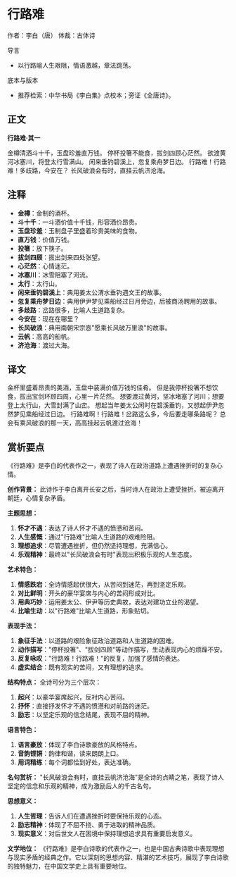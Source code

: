# 行路难

作者：李白（唐）
体裁：古体诗

导言
- 以行路喻人生艰阻，情语激越，章法跳荡。

底本与版本
- 推荐检索：中华书局《李白集》点校本；旁证《全唐诗》。

## 正文

**行路难·其一**

金樽清酒斗十千，玉盘珍羞直万钱。
停杯投箸不能食，拔剑四顾心茫然。
欲渡黄河冰塞川，将登太行雪满山。
闲来垂钓碧溪上，忽复乘舟梦日边。
行路难！行路难！多歧路，今安在？
长风破浪会有时，直挂云帆济沧海。

## 注释

- **金樽**：金制的酒杯。
- **斗十千**：一斗酒价值十千钱，形容酒价昂贵。
- **玉盘珍羞**：玉制盘子里盛着珍贵美味的食物。
- **直万钱**：价值万钱。
- **投箸**：放下筷子。
- **拔剑四顾**：拔出剑来四处张望。
- **心茫然**：心情迷茫。
- **冰塞川**：冰雪阻塞了河流。
- **太行**：太行山。
- **闲来垂钓碧溪上**：典用姜太公渭水垂钓遇文王的故事。
- **忽复乘舟梦日边**：典用伊尹梦见乘船经过日月旁边，后被商汤聘用的故事。
- **多歧路**：岔路很多，比喻人生道路复杂。
- **今安在**：现在在哪里？
- **长风破浪**：典用南朝宋宗悫"愿乘长风破万里浪"的故事。
- **云帆**：高高的船帆。
- **济沧海**：渡过大海。

## 译文

金杯里盛着昂贵的美酒，玉盘中装满价值万钱的佳肴。
但是我停杯投箸不想饮食，拔出宝剑环顾四周，心里一片茫然。
想要渡过黄河，坚冰堵塞了河川；想要登上太行山，大雪封满了山峦。
想起当年姜太公闲时在碧溪垂钓，又想起伊尹忽然梦见乘船经过日边。
行路难啊！行路难！岔路这么多，今后要走哪条路呢？
总会有乘风破浪的那一天，高高挂起云帆渡过沧海！

## 赏析要点

《行路难》是李白的代表作之一，表现了诗人在政治道路上遭遇挫折时的复杂心情。

**创作背景：**
此诗作于李白离开长安之后，当时诗人在政治上遭受挫折，被迫离开朝廷，心情复杂矛盾。

**主题思想：**
1. **怀才不遇**：表达了诗人怀才不遇的愤懑和苦闷。
2. **人生感慨**：通过"行路难"比喻人生道路的艰难险阻。
3. **理想追求**：尽管遭遇挫折，但仍然坚持理想，充满信心。
4. **乐观精神**：最终以"长风破浪会有时"表现出积极乐观的人生态度。

**艺术特色：**
1. **情感跌宕**：全诗情感起伏很大，从苦闷到迷茫，再到坚定乐观。
2. **对比鲜明**：开头的豪华宴席与内心的苦闷形成对比。
3. **用典巧妙**：运用姜太公、伊尹等历史典故，表达对建功立业的渴望。
4. **比喻生动**：以"行路难"比喻人生道路，形象贴切。

**表现手法：**
1. **象征手法**：以道路的艰险象征政治道路和人生道路的困难。
2. **动作描写**："停杯投箸"、"拔剑四顾"等动作描写，生动表现内心的烦躁不安。
3. **反复咏叹**："行路难！行路难！"的反复，加强了感情的表达。
4. **虚实结合**：既有现实的苦闷，又有理想的追求。

**结构特点：**
全诗可分为三个层次：
1. **起兴**：以豪华宴席起兴，反衬内心苦闷。
2. **抒怀**：直接抒发怀才不遇的愤懑和对前路的迷茫。
3. **励志**：以坚定乐观的信念结尾，表现不屈的精神。

**语言特色：**
1. **语言豪放**：体现了李白诗歌豪放的风格特点。
2. **音韵铿锵**：韵律和谐，读来朗朗上口。
3. **用词精练**：每个词都恰到好处，表达准确。

**名句赏析：**
"长风破浪会有时，直挂云帆济沧海"是全诗的点睛之笔，表现了诗人坚定的信念和乐观的精神，成为激励后人的千古名句。

**思想意义：**
1. **人生哲理**：告诉人们在遭遇挫折时要保持乐观的心态。
2. **励志精神**：体现了不屈不挠、勇于进取的精神品质。
3. **现实意义**：对后世文人在困境中保持理想追求具有重要启发意义。

**文学地位：**
《行路难》是李白诗歌的代表作之一，也是中国古典诗歌中表现理想与现实矛盾的经典之作。它以深刻的思想内容、精湛的艺术技巧，展现了李白诗歌的独特魅力，在中国文学史上具有重要地位。